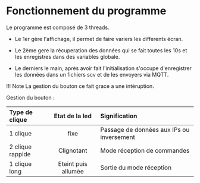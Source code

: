 # Fonctionnement du programme

Le programme est composé de 3 threads. 

* Le 1er gère l'affichage, il permet de faire variers les differents écran.

* Le 2ème gere la récuperation des données qui se fait toutes les 10s et les enregistres dans des variables globale.

* Le derniers le main, après avoir fait l'initialisation s'occupe d'enregistrer les données dans un fichiers scv et de les envoyers via MQTT.

!!! Note
    La gestion du bouton ce fait grace a une intéruption.

Gestion du bouton : 

| Type de clique         | Etat de la led    | Signification                 |
| :----------------------|:-------------------:| :-------------------------|
| 1 clique | fixe     |  Passage de données aux IPs ou inversement |
| 2 clique rappide   | Clignotant    | Mode réception de commandes  |
| 1 clique long  | Eteint puis allumée  | Sortie du mode réception |